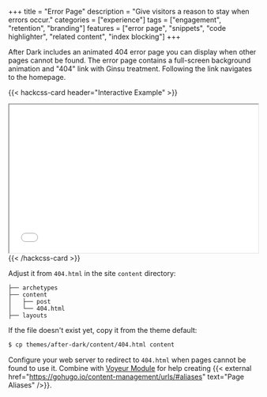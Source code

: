 +++
title = "Error Page"
description = "Give visitors a reason to stay when errors occur."
categories = ["experience"]
tags = ["engagement", "retention", "branding"]
features = ["error page", "snippets", "code highlighter", "related content", "index blocking"]
+++

After Dark includes an animated 404 error page you can display when other pages cannot be found. The error page contains a full-screen background animation and "404" link with Ginsu treatment. Following the link navigates to the homepage.

{{< hackcss-card header="Interactive Example" >}}
  <iframe title="Error Page Example" width="100%" height="300" src="/404.html"></iframe>
{{< /hackcss-card >}}

Adjust it from `404.html` in the site `content` directory:

```
├── archetypes
├── content
│   ├── post
│   └── 404.html
├── layouts
```

If the file doesn't exist yet, copy it from the theme default:

```sh
$ cp themes/after-dark/content/404.html content
```

Configure your web server to redirect to `404.html` when pages cannot be found to use it. Combine with [Voyeur Module](/module/voyeur) for help creating {{< external href="https://gohugo.io/content-management/urls/#aliases" text="Page Aliases" />}}.
